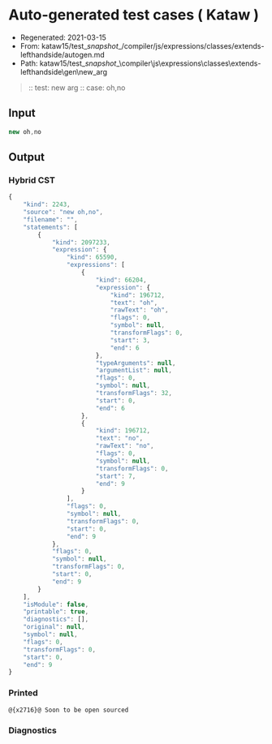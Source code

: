# Auto-generated test cases ( Kataw )
- Regenerated: 2021-03-15
- From: kataw15/test\__snapshot__/compiler/js/expressions/classes/extends-lefthandside/autogen.md
- Path: kataw15/test\__snapshot__\compiler\js\expressions\classes\extends-lefthandside\gen\new_arg
> :: test: new arg
> :: case: oh,no
## Input

`````js
new oh,no
`````

## Output

### Hybrid CST

```javascript
{
    "kind": 2243,
    "source": "new oh,no",
    "filename": "",
    "statements": [
        {
            "kind": 2097233,
            "expression": {
                "kind": 65590,
                "expressions": [
                    {
                        "kind": 66204,
                        "expression": {
                            "kind": 196712,
                            "text": "oh",
                            "rawText": "oh",
                            "flags": 0,
                            "symbol": null,
                            "transformFlags": 0,
                            "start": 3,
                            "end": 6
                        },
                        "typeArguments": null,
                        "argumentList": null,
                        "flags": 0,
                        "symbol": null,
                        "transformFlags": 32,
                        "start": 0,
                        "end": 6
                    },
                    {
                        "kind": 196712,
                        "text": "no",
                        "rawText": "no",
                        "flags": 0,
                        "symbol": null,
                        "transformFlags": 0,
                        "start": 7,
                        "end": 9
                    }
                ],
                "flags": 0,
                "symbol": null,
                "transformFlags": 0,
                "start": 0,
                "end": 9
            },
            "flags": 0,
            "symbol": null,
            "transformFlags": 0,
            "start": 0,
            "end": 9
        }
    ],
    "isModule": false,
    "printable": true,
    "diagnostics": [],
    "original": null,
    "symbol": null,
    "flags": 0,
    "transformFlags": 0,
    "start": 0,
    "end": 9
}
```

### Printed

```javascript
@{x2716}@ Soon to be open sourced
```

### Diagnostics

```javascript

```

